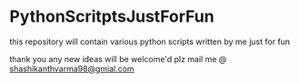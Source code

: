 # PythonScritptsJustForFun

this repository will contain various python scripts written by me just for fun

thank you 
any new ideas will be welcome'd plz mail me @ shashikanthvarma98@gmial.com
